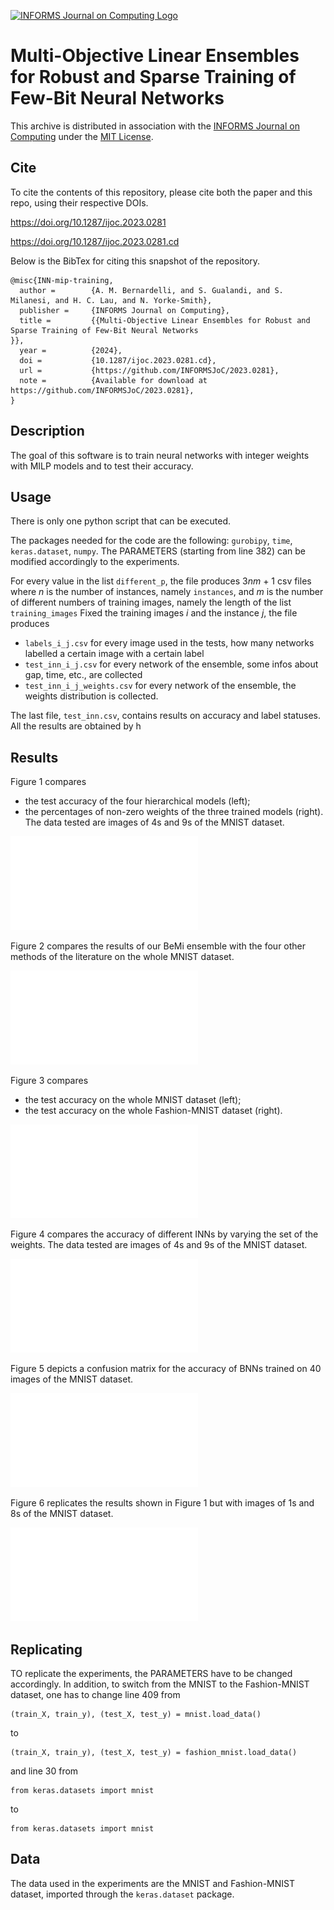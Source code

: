 [![INFORMS Journal on Computing Logo](https://INFORMSJoC.github.io/logos/INFORMS_Journal_on_Computing_Header.jpg)](https://pubsonline.informs.org/journal/ijoc)

# Multi-Objective Linear Ensembles for Robust and Sparse Training of Few-Bit Neural Networks

This archive is distributed in association with the [INFORMS Journal on
Computing](https://pubsonline.informs.org/journal/ijoc) under the [MIT License](LICENSE).


## Cite

To cite the contents of this repository, please cite both the paper and this repo, using their respective DOIs.

https://doi.org/10.1287/ijoc.2023.0281

https://doi.org/10.1287/ijoc.2023.0281.cd

Below is the BibTex for citing this snapshot of the repository.

```
@misc{INN-mip-training,
  author =        {A. M. Bernardelli, and S. Gualandi, and S. Milanesi, and H. C. Lau, and N. Yorke-Smith},
  publisher =     {INFORMS Journal on Computing},
  title =         {{Multi-Objective Linear Ensembles for Robust and Sparse Training of Few-Bit Neural Networks
}},
  year =          {2024},
  doi =           {10.1287/ijoc.2023.0281.cd},
  url =           {https://github.com/INFORMSJoC/2023.0281},
  note =          {Available for download at https://github.com/INFORMSJoC/2023.0281},
}  
```

## Description

The goal of this software is to train neural networks with integer weights with MILP models and to test their accuracy.

## Usage

There is only one python script that can be executed.

The packages needed for the code are the following: `gurobipy`, `time`, `keras.dataset`, `numpy`. The PARAMETERS (starting from line 382) can be modified accordingly to the experiments.

For every value in the list `different_p`, the file produces 3*nm* + 1 csv files
where *n* is the number of instances, namely `instances`, and *m* is the number of different numbers of
training images, namely the length of the list `training_images`
Fixed the training images *i* and the instance *j*, the file produces
- `labels_i_j.csv`
    for every image used in the tests, how many networks labelled a certain image with a certain label
- `test_inn_i_j.csv`
    for every network of the ensemble, some infos about gap, time, etc., are collected
- `test_inn_i_j_weights.csv`
    for every network of the ensemble, the weights distribution is collected.
  
The last file, `test_inn.csv`, contains results on accuracy and label statuses. All the results are obtained by h

## Results

Figure 1 compares
* the test accuracy of the four hierarchical models (left);
* the percentages of non-zero weights of the three trained models (right).
The data tested are images of 4s and 9s of the MNIST dataset.

![Figure 1](results/Figure-1.pdf)

Figure 2 compares the results of our BeMi ensemble with the four other methods of the literature on the whole MNIST dataset.

![Figure 2](results/Figure-2.pdf)

Figure 3 compares
* the test accuracy on the whole MNIST dataset (left);
* the test accuracy on the whole Fashion-MNIST dataset (right).

![Figure 3](results/Figure-3.pdf)

Figure 4 compares the accuracy of different INNs by varying the set of the weights. The data tested are images of 4s and 9s of the MNIST dataset.

![Figure 4](results/Figure-4.pdf)

Figure 5 depicts a confusion matrix for the accuracy of BNNs trained on 40 images of the MNIST dataset. 

![Figure 5](results/Figure-5.pdf)

Figure 6 replicates the results shown in Figure 1 but with images of 1s and 8s of the MNIST dataset.

![Figure 6](results/Figure-6.pdf)

## Replicating

TO replicate the experiments, the PARAMETERS have to be changed accordingly. In addition, to switch from the MNIST to the Fashion-MNIST dataset, one has to change line 409 from 
```
(train_X, train_y), (test_X, test_y) = mnist.load_data()
```
to
```
(train_X, train_y), (test_X, test_y) = fashion_mnist.load_data()
```
and line 30 from
```
from keras.datasets import mnist
```
to
```
from keras.datasets import mnist
```


## Data

The data used in the experiments are the MNIST and Fashion-MNIST dataset, imported through the `keras.dataset` package.
